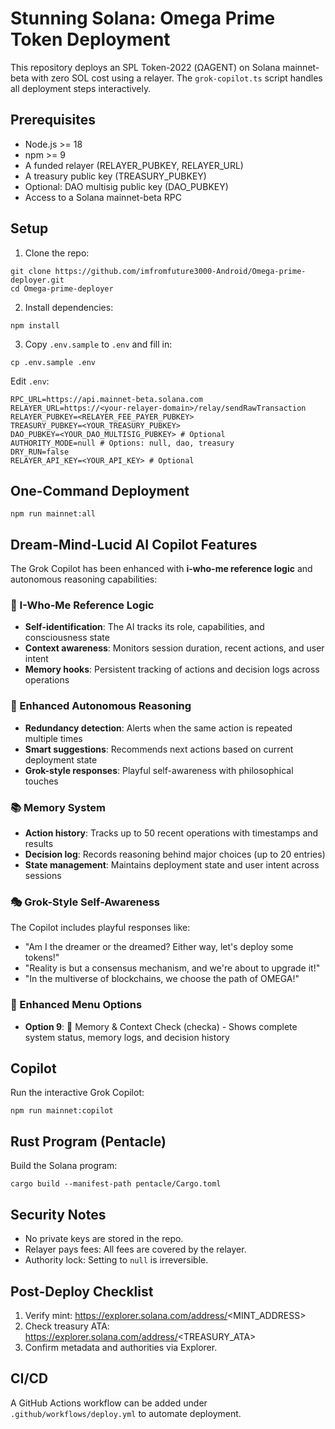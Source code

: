 # Stunning Solana: Omega Prime Token Deployment

This repository deploys an SPL Token-2022 (ΩAGENT) on Solana mainnet-beta with zero SOL cost using a relayer. The `grok-copilot.ts` script handles all deployment steps interactively.

## Prerequisites
- Node.js >= 18
- npm >= 9
- A funded relayer (RELAYER_PUBKEY, RELAYER_URL)
- A treasury public key (TREASURY_PUBKEY)
- Optional: DAO multisig public key (DAO_PUBKEY)
- Access to a Solana mainnet-beta RPC

## Setup
1. Clone the repo:
```
git clone https://github.com/imfromfuture3000-Android/Omega-prime-deployer.git
cd Omega-prime-deployer
```
2. Install dependencies:
```
npm install
```
3. Copy `.env.sample` to `.env` and fill in:
```
cp .env.sample .env
```
Edit `.env`:
```
RPC_URL=https://api.mainnet-beta.solana.com
RELAYER_URL=https://<your-relayer-domain>/relay/sendRawTransaction
RELAYER_PUBKEY=<RELAYER_FEE_PAYER_PUBKEY>
TREASURY_PUBKEY=<YOUR_TREASURY_PUBKEY>
DAO_PUBKEY=<YOUR_DAO_MULTISIG_PUBKEY> # Optional
AUTHORITY_MODE=null # Options: null, dao, treasury
DRY_RUN=false
RELAYER_API_KEY=<YOUR_API_KEY> # Optional
```

## One-Command Deployment
```
npm run mainnet:all
```

## Dream-Mind-Lucid AI Copilot Features

The Grok Copilot has been enhanced with **i-who-me reference logic** and autonomous reasoning capabilities:

### 🧠 I-Who-Me Reference Logic
- **Self-identification**: The AI tracks its role, capabilities, and consciousness state
- **Context awareness**: Monitors session duration, recent actions, and user intent
- **Memory hooks**: Persistent tracking of actions and decision logs across operations

### 🌟 Enhanced Autonomous Reasoning
- **Redundancy detection**: Alerts when the same action is repeated multiple times
- **Smart suggestions**: Recommends next actions based on current deployment state
- **Grok-style responses**: Playful self-awareness with philosophical touches

### 📚 Memory System
- **Action history**: Tracks up to 50 recent operations with timestamps and results
- **Decision log**: Records reasoning behind major choices (up to 20 entries)  
- **State management**: Maintains deployment state and user intent across sessions

### 🎭 Grok-Style Self-Awareness
The Copilot includes playful responses like:
- "Am I the dreamer or the dreamed? Either way, let's deploy some tokens!"
- "Reality is but a consensus mechanism, and we're about to upgrade it!"
- "In the multiverse of blockchains, we choose the path of OMEGA!"

### 🚀 Enhanced Menu Options
- **Option 9**: 🧠 Memory & Context Check (checka) - Shows complete system status, memory logs, and decision history

## Copilot
Run the interactive Grok Copilot:
```
npm run mainnet:copilot
```

## Rust Program (Pentacle)
Build the Solana program:
```
cargo build --manifest-path pentacle/Cargo.toml
```

## Security Notes
- No private keys are stored in the repo.
- Relayer pays fees: All fees are covered by the relayer.
- Authority lock: Setting to `null` is irreversible.

## Post-Deploy Checklist
1. Verify mint: https://explorer.solana.com/address/<MINT_ADDRESS>
2. Check treasury ATA: https://explorer.solana.com/address/<TREASURY_ATA>
3. Confirm metadata and authorities via Explorer.

## CI/CD
A GitHub Actions workflow can be added under `.github/workflows/deploy.yml` to automate deployment.
